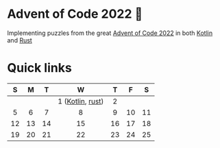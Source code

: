 # Advent of Code 2022 🎅

Implementing puzzles from the great [Advent of Code 2022](https://adventofcode.com/) in both [Kotlin](https://kotlinlang.org/) and [Rust](https://www.rust-lang.org/)

# Quick links

| S | M | T | W | T | F | S |
|:-:|:-:|:-:|:-:|:-:|:-:|:-:|
| | | | 1 ([Kotlin](kotlin/src/main/kotlin/com/github/jntakpe/aoc2022/days/day1), [rust](rust/src/bin/day1.rs)) | 2 |
| 5 | 6 | 7 | 8 | 9  | 10 | 11 |
| 12 | 13 | 14 | 15 | 16 | 17 | 18 | 
| 19 | 20 | 21 | 22 | 23 | 24 | 25 |
